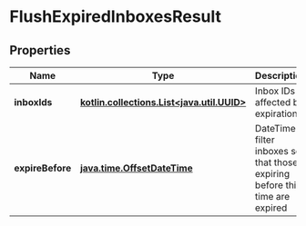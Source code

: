 
# FlushExpiredInboxesResult

## Properties
Name | Type | Description | Notes
------------ | ------------- | ------------- | -------------
**inboxIds** | [**kotlin.collections.List&lt;java.util.UUID&gt;**](java.util.UUID) | Inbox IDs affected by expiration | 
**expireBefore** | [**java.time.OffsetDateTime**](java.time.OffsetDateTime) | DateTime to filter inboxes so that those expiring before this time are expired | 



